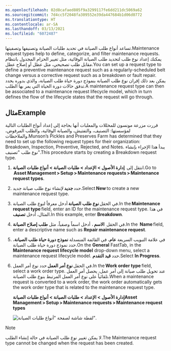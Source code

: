 ```yaml
---
ms.openlocfilehash: 02d8cafaed805f9a3299117fe6dd211dc5069a62
ms.sourcegitcommit: 7d4cc5f2048fa309552e39da447684b1d06d0772
ms.translationtype: HT
ms.contentlocale: ar-SA
ms.lasthandoff: 03/13/2021
ms.locfileid: "6072487"
---
```

<span data-ttu-id="c7c10-101">تساعد أنواع طلب الصيانة في تحديد طلبات الصيانة وتصنيفها وتصفيتها.</span><span class="sxs-lookup"><span data-stu-id="c7c10-101">Maintenance request types help to define, categorize, and filter maintenance requests.</span></span> <span data-ttu-id="c7c10-102">يمكنك إعداد نوع طلب لتحديد طلب الصيانة الوقائية، مثل تغيير الحزام المجدول بانتظام مقابل طلب تصحيحي، مثل عطل أو إصلاح عطل.</span><span class="sxs-lookup"><span data-stu-id="c7c10-102">You can set up a request type to define a preventive maintenance request such as a regularly-scheduled belt change versus a corrective request such as a breakdown or fault repair.</span></span> <span data-ttu-id="c7c10-103">يمكن بعد ذلك إقران نوع طلب الصيانة بنموذج دورة حياة طلب الصيانة، والذي بدوره يحدد تدفق حالات دورة الحياة التي يمر بها الطلب.</span><span class="sxs-lookup"><span data-stu-id="c7c10-103">A maintenance request type can then be associated to a maintenance request lifecycle model, which in turn defines the flow of the lifecycle states that the request will go through.</span></span> 

## <a name="example"></a><span data-ttu-id="c7c10-104">مثال</span><span class="sxs-lookup"><span data-stu-id="c7c10-104">Example</span></span>
<span data-ttu-id="c7c10-105">قررت مزرعة مونسون للمخللات والمعلبات أنها بحاجة إلى إعداد أنواع الطلبات التالية لمؤسستها: التصنيف، والتفتيش، والصيانة الوقائية، والطلب المرفوض، والملاحظات.</span><span class="sxs-lookup"><span data-stu-id="c7c10-105">Munson’s Pickles and Preserves Farm has determined that they need to set up the following request types for their organization: Breakdown, Inspection, Preventive, Rejected, and Notes.</span></span> <span data-ttu-id="c7c10-106">يبدأ هذا الإجراء بإنشاء نوع طلب "تصنيف".</span><span class="sxs-lookup"><span data-stu-id="c7c10-106">This procedure starts by creating a Breakdown request type.</span></span>

1.  <span data-ttu-id="c7c10-107">انتقل إلى  **إدارة الأصول > الإعداد > طلبات الصيانة > أنواع طلبات الصيانة**.</span><span class="sxs-lookup"><span data-stu-id="c7c10-107">Go to  **Asset Management > Setup > Maintenance requests > Maintenance request types**.</span></span> 
2.  <span data-ttu-id="c7c10-108">حدد **جديد** لإنشاء نوع طلب صيانة جديد.</span><span class="sxs-lookup"><span data-stu-id="c7c10-108">Select **New** to create a new maintenance request type.</span></span>
3.  <span data-ttu-id="c7c10-109">في الحقل **نوع طلب الصيانة** أدخل معرفاً لنوع طلب الصيانة.</span><span class="sxs-lookup"><span data-stu-id="c7c10-109">In the **Maintenance request type** field, enter an ID for the maintenance request type.</span></span> <span data-ttu-id="c7c10-110">في هذا المثال، أدخل **تصنيف**.</span><span class="sxs-lookup"><span data-stu-id="c7c10-110">In this example, enter **Breakdown**.</span></span> 
4.  <span data-ttu-id="c7c10-111">في الحقل  **الاسم** ، أدخل اسماً وصفياً، مثل **طلب إصلاح الصيانة**.</span><span class="sxs-lookup"><span data-stu-id="c7c10-111">In the  **Name** field, enter a descriptive name such as **Repair maintenance request**.</span></span> 
5.  <span data-ttu-id="c7c10-112">في علامة التبويب السريعة **عام**، في القائمة المنسدلة **نموذج دورة حياة طلب الصيانة**، حدد نموذج دورة حياة طلب الصيانة.</span><span class="sxs-lookup"><span data-stu-id="c7c10-112">On the **General** FastTab, in the **Maintenance request lifecycle model** drop-down menu, select a maintenance request lifecycle model.</span></span> <span data-ttu-id="c7c10-113">حدد **قيد التقدم**.</span><span class="sxs-lookup"><span data-stu-id="c7c10-113">Select **In Progress**.</span></span>
6.  <span data-ttu-id="c7c10-114">في الحقل **نوع أمر العمل** حدد نوع أمر العمل.</span><span class="sxs-lookup"><span data-stu-id="c7c10-114">In the **Work order type** field, select a work order type.</span></span> <span data-ttu-id="c7c10-115">عند تحويل طلب صيانة إلى أمر عمل، يحصل أمر العمل تلقائياً على نوع أمر العمل المرتبط بنوع طلب الصيانة.</span><span class="sxs-lookup"><span data-stu-id="c7c10-115">When a maintenance request is converted to a work order, the work order automatically gets the work order type that is related to the maintenance request type.</span></span> 

    <span data-ttu-id="c7c10-116">**إدارة الأصول > الإعداد > طلبات الصيانة > أنواع طلبات الصيانة**</span><span class="sxs-lookup"><span data-stu-id="c7c10-116">**Asset Management > Setup > Maintenance requests > Maintenance request types**</span></span>

    ![لقطة شاشة لصفحة "أنواع طلبات الصيانة".](../media/maintenance-request-types-ssm.png)

> [!NOTE]
> <span data-ttu-id="c7c10-118">لا يمكن تغيير نوع طلب الصيانة في حالة إنشاء الطلب.</span><span class="sxs-lookup"><span data-stu-id="c7c10-118">The Maintenance request type cannot be changed when the request has been created.</span></span>